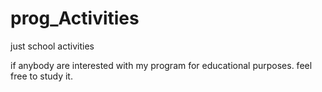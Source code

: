 # prog_Activities
just school activities

if anybody are interested with my program for educational purposes. feel free to study it.
